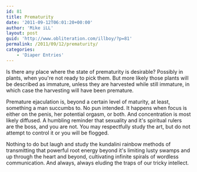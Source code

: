 ```yaml
---
id: 81
title: Prematurity
date: '2011-09-12T06:01:20+00:00'
author: 'Mike iLL'
layout: post
guid: 'http://www.obliteration.com/illboy/?p=81'
permalink: /2011/09/12/prematurity/
categories:
    - 'Diaper Entries'
---
```


Is there any place where the state of prematurity is desirable? Possibly in plants, when you're not ready to pick them. But more likely those plants will be described as immature, unless they are harvested while still immature, in which case the harvesting will have been premature.

Premature ejaculation is, beyond a certain level of maturity, at least, something a man succumbs to. No pun intended. It happens when focus is either on the penis, her potential orgasm, or both. And concentration is most likely diffused. A humbling reminder that sexuality and it's spiritual rulers are the boss, and you are not. You may respectfully study the art, but do not attempt to control it or you will be flogged.

Nothing to do but laugh and study the kundalini rainbow methods of transmitting that powerful root energy beyond it's limiting lusty swamps and up through the heart and beyond, cultivating infinite spirals of wordless communication. And always, always eluding the traps of our tricky intellect.

&nbsp;